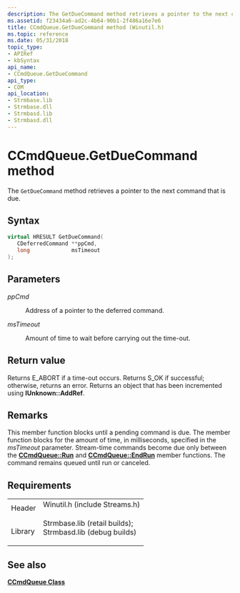 ```yaml
---
description: The GetDueCommand method retrieves a pointer to the next command that is due.
ms.assetid: f23434a6-ad2c-4b64-90b1-2f486a16e7e6
title: CCmdQueue.GetDueCommand method (Winutil.h)
ms.topic: reference
ms.date: 05/31/2018
topic_type: 
- APIRef
- kbSyntax
api_name: 
- CCmdQueue.GetDueCommand
api_type: 
- COM
api_location: 
- Strmbase.lib
- Strmbase.dll
- Strmbasd.lib
- Strmbasd.dll
---
```


# CCmdQueue.GetDueCommand method

The `GetDueCommand` method retrieves a pointer to the next command that is due.

## Syntax


```C++
virtual HRESULT GetDueCommand(
   CDeferredCommand **ppCmd,
   long             msTimeout
);
```



## Parameters

<dl> <dt>

*ppCmd* 
</dt> <dd>

Address of a pointer to the deferred command.

</dd> <dt>

*msTimeout* 
</dt> <dd>

Amount of time to wait before carrying out the time-out.

</dd> </dl>

## Return value

Returns E\_ABORT if a time-out occurs. Returns S\_OK if successful; otherwise, returns an error. Returns an object that has been incremented using **IUnknown::AddRef**.

## Remarks

This member function blocks until a pending command is due. The member function blocks for the amount of time, in milliseconds, specified in the *msTimeout* parameter. Stream-time commands become due only between the [**CCmdQueue::Run**](ccmdqueue-run.md) and [**CCmdQueue::EndRun**](ccmdqueue-endrun.md) member functions. The command remains queued until run or canceled.

## Requirements



|                    |                                                                                                                                                                                            |
|--------------------|--------------------------------------------------------------------------------------------------------------------------------------------------------------------------------------------|
| Header<br/>  | <dl> <dt>Winutil.h (include Streams.h)</dt> </dl>                                                                                   |
| Library<br/> | <dl> <dt>Strmbase.lib (retail builds); </dt> <dt>Strmbasd.lib (debug builds)</dt> </dl> |



## See also

<dl> <dt>

[**CCmdQueue Class**](ccmdqueue.md)
</dt> </dl>

 

 




